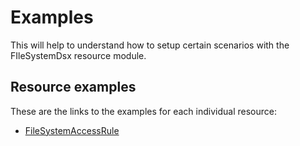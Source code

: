 # Examples

This will help to understand how to setup certain scenarios with the
FIleSystemDsx resource module.

## Resource examples

These are the links to the examples for each individual resource:

- [FileSystemAccessRule](Resources/FileSystemAccessRule)
